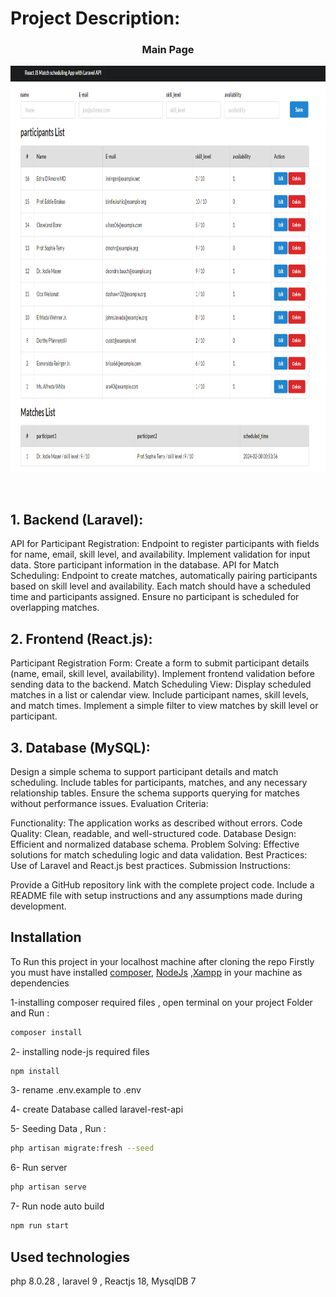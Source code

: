# Project Description:


 <h3 style="text-align:center">Main Page </h3>
 <p align="center"><a  target="_blank"><img src="https://github.com/MogahidGaffar/React_JS_Application_with_Laravel_REST_API/blob/main/screen.PNG" height="650" width="700"></a></p></br>


 
## 1. Backend (Laravel):

API for Participant Registration:
Endpoint to register participants with fields for name, email, skill level, and availability.
Implement validation for input data.
Store participant information in the database.
API for Match Scheduling:
Endpoint to create matches, automatically pairing participants based on skill level and availability.
Each match should have a scheduled time and participants assigned.
Ensure no participant is scheduled for overlapping matches.

## 2. Frontend (React.js):

Participant Registration Form:
Create a form to submit participant details (name, email, skill level, availability).
Implement frontend validation before sending data to the backend.
Match Scheduling View:
Display scheduled matches in a list or calendar view.
Include participant names, skill levels, and match times.
Implement a simple filter to view matches by skill level or participant.

## 3. Database (MySQL):

Design a simple schema to support participant details and match scheduling.
Include tables for participants, matches, and any necessary relationship tables.
Ensure the schema supports querying for matches without performance issues.
Evaluation Criteria:

Functionality: The application works as described without errors.
Code Quality: Clean, readable, and well-structured code.
Database Design: Efficient and normalized database schema.
Problem Solving: Effective solutions for match scheduling logic and data validation.
Best Practices: Use of Laravel and React.js best practices.
Submission Instructions:

Provide a GitHub repository link with the complete project code.
Include a README file with setup instructions and any assumptions made during development.




## Installation

To Run this project in your localhost machine after cloning the repo  Firstly you must have  installed [composer](https://getcomposer.org/), [NodeJs](https://nodejs.org/en/download/) ,[Xampp](https://www.apachefriends.org/download.html)  in your machine as dependencies

1-installing composer required files  , open terminal on your project Folder and Run :

```bash
composer install 
```


2- installing node-js required files 

```bash
npm install
```


3- rename .env.example to .env

4- create Database called laravel-rest-api

5- Seeding Data , Run : 

```bash
php artisan migrate:fresh --seed 
```

6- Run server
```bash
php artisan serve 
```

7- Run node auto build 

```bash
npm run start
```

## Used technologies
php 8.0.28 , laravel 9 , Reactjs 18, MysqlDB 7
